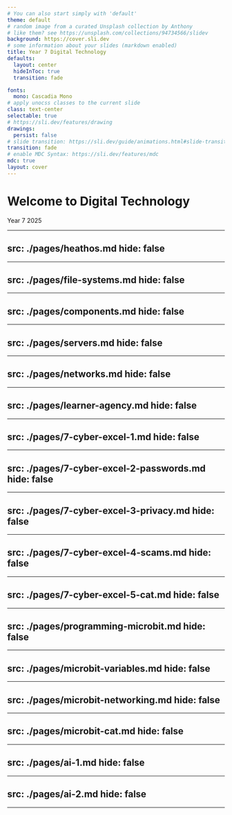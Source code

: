 ```yaml
---
# You can also start simply with 'default'
theme: default
# random image from a curated Unsplash collection by Anthony
# like them? see https://unsplash.com/collections/94734566/slidev
background: https://cover.sli.dev
# some information about your slides (markdown enabled)
title: Year 7 Digital Technology
defaults:
  layout: center
  hideInToc: true
  transition: fade

fonts:
  mono: Cascadia Mono
# apply unocss classes to the current slide
class: text-center
selectable: true
# https://sli.dev/features/drawing
drawings:
  persist: false
# slide transition: https://sli.dev/guide/animations.html#slide-transitions
transition: fade
# enable MDC Syntax: https://sli.dev/features/mdc
mdc: true
layout: cover
---
```


# Welcome to Digital Technology

Year 7 2025

<Toc minDepth=1 maxDepth=1 columns=3 />

---
src: ./pages/heathos.md
hide: false
---

---
src: ./pages/file-systems.md
hide: false
---

---
src: ./pages/components.md
hide: false
---

---
src: ./pages/servers.md
hide: false
---

---
src: ./pages/networks.md
hide: false
---

---
src: ./pages/learner-agency.md
hide: false
---

---
src: ./pages/7-cyber-excel-1.md
hide: false
---

---
src: ./pages/7-cyber-excel-2-passwords.md
hide: false
---

---
src: ./pages/7-cyber-excel-3-privacy.md
hide: false
---

---
src: ./pages/7-cyber-excel-4-scams.md
hide: false
---

---
src: ./pages/7-cyber-excel-5-cat.md
hide: false
---

---
src: ./pages/programming-microbit.md
hide: false
---

---
src: ./pages/microbit-variables.md
hide: false
---

---
src: ./pages/microbit-networking.md
hide: false
---

---
src: ./pages/microbit-cat.md
hide: false
---

---
src: ./pages/ai-1.md
hide: false
---

---
src: ./pages/ai-2.md
hide: false
---

---